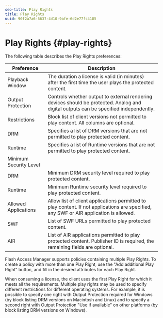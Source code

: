 ```yaml
---
seo-title: Play Rights
title: Play Rights
uuid: 90f2a7a6-6637-4d10-9afe-6d2e77fc4185
---
```


# Play Rights {#play-rights}

The following table describes the Play Rights preferences: 

| Preference | Description |
|--- |--- |
|Playback Window|The duration a license is valid (in minutes) after the first time the user plays the protected content.|
|Output Protection|Controls whether output to external rendering devices should be protected. Analog and digital outputs can be specified independently.|
|Restrictions|Block list of client versions not permitted to play content. All columns are optional.|
|DRM|Specifies a list of DRM versions that are not permitted to play protected content.|
|Runtime|Specifies a list of Runtime versions that are not permitted to play protected content.|
|Minimum Security Level||
|DRM|Minimum DRM security level required to play protected content.|
|Runtime|Minimum Runtime security level required to play protected content.|
|Allowed Applications|Allow list of client applications permitted to play content. If not applications are specified, any SWF or AIR application is allowed.|
|SWF|List of SWF URLs permitted to play protected content.|
|AIR|List of AIR applications permitted to play protected content. Publisher ID is required, the remaining fields are optional.|

Flash Access Manager supports policies containing multiple Play Rights. To create a policy with more than one Play Right, use the "Add additional Play Right" button, and fill in the desired attributes for each Play Right.

When consuming a license, the client uses the first Play Right for which it meets all the requirements. Multiple play rights may be used to specify different restrictions for different operating systems. For example, it is possible to specify one right with Output Protection required for Windows (by block listing DRM versions on Macintosh and Linux) and to specify a second right with Output Protection "Use if available" on other platforms (by block listing DRM versions on Windows). 
